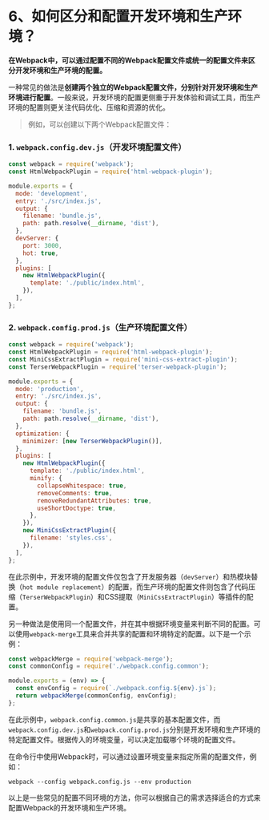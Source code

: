 # 6、如何区分和配置开发环境和生产环境？

**在Webpack中，可以通过配置不同的Webpack配置文件或统一的配置文件来区分开发环境和生产环境的配置。**

一种常见的做法是**创建两个独立的Webpack配置文件，分别针对开发环境和生产环境进行配置**。一般来说，开发环境的配置更侧重于开发体验和调试工具，而生产环境的配置则更关注代码优化、压缩和资源的优化。

> 例如，可以创建以下两个Webpack配置文件：

### 1. `webpack.config.dev.js`（开发环境配置文件）

```javascript
const webpack = require('webpack');
const HtmlWebpackPlugin = require('html-webpack-plugin');

module.exports = {
  mode: 'development',
  entry: './src/index.js',
  output: {
    filename: 'bundle.js',
    path: path.resolve(__dirname, 'dist'),
  },
  devServer: {
    port: 3000,
    hot: true,
  },
  plugins: [
    new HtmlWebpackPlugin({
      template: './public/index.html',
    }),
  ],
};
```

### 2. `webpack.config.prod.js`（生产环境配置文件）

```javascript
const webpack = require('webpack');
const HtmlWebpackPlugin = require('html-webpack-plugin');
const MiniCssExtractPlugin = require('mini-css-extract-plugin');
const TerserWebpackPlugin = require('terser-webpack-plugin');

module.exports = {
  mode: 'production',
  entry: './src/index.js',
  output: {
    filename: 'bundle.js',
    path: path.resolve(__dirname, 'dist'),
  },
  optimization: {
    minimizer: [new TerserWebpackPlugin()],
  },
  plugins: [
    new HtmlWebpackPlugin({
      template: './public/index.html',
      minify: {
        collapseWhitespace: true,
        removeComments: true,
        removeRedundantAttributes: true,
        useShortDoctype: true,
      },
    }),
    new MiniCssExtractPlugin({
      filename: 'styles.css',
    }),
  ],
};
```

在此示例中，开发环境的配置文件仅包含了开发服务器（`devServer`）和热模块替换（`hot module replacement`）的配置，而生产环境的配置文件则包含了代码压缩（`TerserWebpackPlugin`）和CSS提取（`MiniCssExtractPlugin`）等插件的配置。

另一种做法是使用同一个配置文件，并在其中根据环境变量来判断不同的配置。可以使用`webpack-merge`工具来合并共享的配置和环境特定的配置。以下是一个示例：

```javascript
const webpackMerge = require('webpack-merge');
const commonConfig = require('./webpack.config.common');

module.exports = (env) => {
  const envConfig = require(`./webpack.config.${env}.js`);
  return webpackMerge(commonConfig, envConfig);
};
```

在此示例中，`webpack.config.common.js`是共享的基本配置文件，而`webpack.config.dev.js`和`webpack.config.prod.js`分别是开发环境和生产环境的特定配置文件。根据传入的环境变量，可以决定加载哪个环境的配置文件。

在命令行中使用Webpack时，可以通过设置环境变量来指定所需的配置文件，例如：

```shell
webpack --config webpack.config.js --env production
```

以上是一些常见的配置不同环境的方法，你可以根据自己的需求选择适合的方式来配置Webpack的开发环境和生产环境。